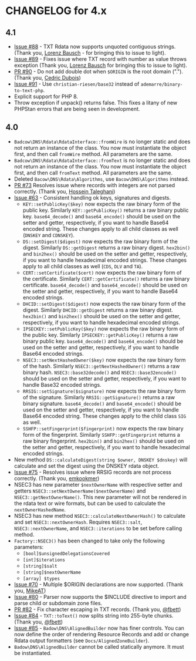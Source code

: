 CHANGELOG for 4.x
=================
## 4.1
* [Issue #88](https://github.com/Badcow/DNS/issues/88) - TXT Rdata now supports unquoted contiguous strings. (Thank you,
[Lorenz Bausch](https://github.com/lorenzbausch) - for bringing this to issue to light).
* [Issue #89](https://github.com/Badcow/DNS/issues/89) - Fixes issue where TXT record with number as value throws exception
(Thank you, [Lorenz Bausch](https://github.com/lorenzbausch) for bringing this to issue to light).
* [PR #90](https://github.com/Badcow/DNS/pull/90) - Do not add double dot when `$ORIGIN` is the root domain ("."). (Thank you,
[Cedric Dubois](https://github.com/cedricdubois))
* [Issue #91](https://github.com/Badcow/DNS/issues/91) - Use `christian-riesen/base32` instead of `ademarre/binary-to-text-php`.
* Explicit support for PHP 8.
* Throw exception if unpack() returns false. This fixes a litany of new PHPStan errors that are being seen in development.
## 4.0
* `Badcow\DNS\Rdata\RdataInterface::fromWire` is no longer static and does not return an instance of the class. You now
must instantiate the object first, and then call `fromWire` method. All parameters are the same.
* `Badcow\DNS\Rdata\RdataInterface::fromText` is no longer static and does not return an instance of the class. You now
must instantiate the object first, and then call `fromText` method. All parameters are the same.
* Deleted `Bacow\DNS\Rdata\Algorithms`, use `Bacow\DNS\Algorithms` instead. 
* [PR #73](https://github.com/Badcow/DNS/pull/73) Resolves issue where records with integers are not parsed correctly.
(Thank you, [Hossein Taleghani](https://github.com/a3dho3yn))
* [Issue #63](https://github.com/Badcow/DNS/issues/63) - Consistent handling ok keys, signatures and digests.
  * `KEY::setPublicKey($key)` now expects the raw binary form of the public key. Similarly `KEY::getPublicKey()` returns
  a raw binary public key. `base64_decode()` and `base64_encode()` should be used on the setter and getter, respectively,
  if you want to handle Base64 encoded string. These changes apply to all child classes as well (`DNSKEY` and `CDNSKEY`).
  * `DS::setDigest($digest)` now expects the raw binary form of the digest. Similarly `DS::getDigest` returns a raw binary
  digest. `hex2bin()` and `bin2hex()` should be used on the setter and getter, respectively, if you want to handle
  hexadecimal encoded strings. These changes apply to all child classes as well (`CDS`, `DLV` and `TA`).
  * `CERT::setCertificate($cert)` now expects the raw binary form of the certificate. Similarly `CERT::getCertificate()`
  returns a raw binary certificate. `base64_decode()` and `base64_encode()` should be used on the setter and getter, respectively,
  if you want to handle Base64 encoded strings.
  * `DHCID::setDigest($digest)` now expects the raw binary form of the digest. Similarly `DHCID::getDigest` returns a raw
  binary digest. `hex2bin()` and `bin2hex()` should be used on the setter and getter, respectively, if you want to handle
  hexadecimal encoded strings.
  * `IPSECKEY::setPublicKey($key)` now expects the raw binary form of the public key. Similarly `IPSECKEY::getPublicKey()`
  returns a raw binary public key. `base64_decode()` and `base64_encode()` should be used on the setter and getter, respectively,
  if you want to handle Base64 encoded strings.
  * `NSEC3::setNextHashedOwner($key)` now expects the raw binary form of the hash. Similarly `NSEC3::getNextHashedOwner()`
  returns a raw binary hash. `NSEC3::base32decode()` and `NSEC3::base32encode()` should be used on the setter and getter,
  respectively, if you want to handle Base32 encoded strings.
  * `RRSIG::setSignature($signature)` now expects the raw binary form of the signature. Similarly `RRSIG::getSignature()` returns
  a raw binary signature. `base64_decode()` and `base64_encode()` should be used on the setter and getter, respectively,
  if you want to handle Base64 encoded string. These changes apply to the child class `SIG` as well.
  * `SSHFP::setFingerprint($fingerprint)` now expects the raw binary form of the fingerprint. Similarly `SSHFP::getFingerprint`
  returns a raw binary fingerprint. `hex2bin()` and `bin2hex()` should be used on the setter and getter, respectively,
  if you want to handle hexadecimal encoded strings.
* New method `DS::calculateDigest(string $owner, DNSKEY $dnskey)` will calculate and set the digest using the DNSKEY rdata object. 
* [Issue #75](https://github.com/Badcow/DNS/issues/75) - Resolves issue where RRSIG records are not process correctly.
(Thank you, [emkookmer](https://github.com/emkookmer))
* NSEC3 has new parameter `$nextOwnerName` with respective setter and getters `NSEC3::setNextOwnerName($nextOwnerName)`
  and `NSEC3::getNextOwnerName()`. This new parameter will not be rendered in the rdata text or wire formats, but can be
  used to calculate the `nextOwnerHashedName`.
* NSEC3 has new method `NSEC3::calculateNextOwnerHash()` to calculate and set `NSEC3::nextOwnerHash`. Requires
  `NSEC3::salt`, `NSEC3::nextOwnerName`, and `NSEC3::iterations` to be set before calling method.
* `Factory::NSEC3()` has been changed to take only the following parameters:
  * `[bool]$unsignedDelegationsCovered`
  * `[int]$iterations`
  * `[string]$salt`
  * `[string]$nextOwnerName`
  * `[array] $types`
* [Issue #70](https://github.com/Badcow/DNS/issues/70) - Multiple $ORIGIN declarations are now supported.
(Thank you, [MikeAT](https://github.com/MikeAT))
* [Issue #80](https://github.com/Badcow/DNS/issues/80) - Parser now supports the $INCLUDE directive to import and parse
child or subdomain zone files.
* [PR #82](https://github.com/Badcow/DNS/pull/82) - Fix character escaping in TXT records. (Thank you, [@fbett](https://github.com/fbett))
* [Issue #84](https://github.com/Badcow/DNS/issues/84) - `TXT::toText()` now splits string into 255-byte chunks. (Thank you, [@fbett](https://github.com/fbett))
* [Issue #85](https://github.com/Badcow/DNS/issues/85) - `Badow\DNS\AlignedBuilder` now has finer controls. You can now
  define the order of rendering Resource Records and add or change Rdata output formatters (see `Docs/AlignedZoneBuilder`).
* `Badow\DNS\AlignedBuilder` cannot be called statically anymore. It must be instantiated.
